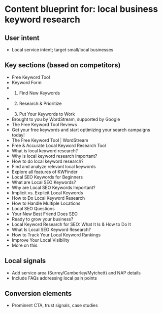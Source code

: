 # Content blueprint for: local business keyword research

## User intent
- Local service intent; target small/local businesses

## Key sections (based on competitors)
- Free Keyword Tool
- Keyword Form
- 1. Find New Keywords
- 2. Research & Prioritize
- 3. Put Your Keywords to Work
- Brought to you by WordStream, supported by Google
- The Free Keyword Tool Reviews
- Get your free keywords and start optimizing your search campaigns today!
- The Free Keyword Tool | WordStream
- Free & Accurate Local Keyword Research Tool
- What is local keyword research?
- Why is local keyword research important?
- How to do local keyword research?
- Find and analyze relevant local keywords
- Explore all features of KWFinder
- Local SEO Keywords for Beginners
- What are Local SEO Keywords?
- Why are Local SEO Keywords Important?
- Implicit vs. Explicit Local Keywords
- How to Do Local Keyword Research
- How to Handle Multiple Locations
- Local SEO Questions
- Your New Best Friend Does SEO
- Ready to grow your business?
- Local Keyword Research for SEO: What It Is & How to Do It
- What Is Local SEO Keyword Research?
- How to Track Your Local Keyword Rankings
- Improve Your Local Visibility
- More on this

## Local signals
- Add service area (Surrey/Camberley/Mytchett) and NAP details
- Include FAQs addressing local pain points

## Conversion elements
- Prominent CTA, trust signals, case studies